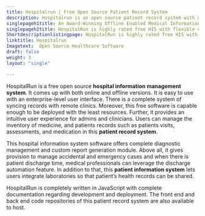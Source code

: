 ```yaml
---
title: Hospitalrun | Free Open Source Patient Record System
description: Hospitalrun is an open source patient record system with many powerful provisions such as lab integration, drug management and patients discharge system.
singlepageh1title: An Award-Winning Offline Enabled Medical Information System
singlepageh2title: HospitalRun is highly rated free HIS with flexible user experience. Automate your patient registrations, appointments and customize billing system, and more.
Shortdescriptionlistingpage: HospitalRun is highly rated free HIS with flexible user experience. Automate your patient registrations, appointments and customize billing system, and more.
linktitle: Hospitalrun
Imagetext:  Open Source Healthcare Software
draft: false
weight: 3
layout: "single"

---
```


HospitalRun is a free open source **hospital information management system**. It comes up with both online and offline versions. It is easy to use with an enterprise-level user interface. There is a complete system of syncing records with remote clinics. Moreover, this free software is capable enough to be deployed with the least resources. Further, it provides an intuitive user experience for admins and clinicians. Users can manage the inventory of medicine, and patients records such as patients visits, assessments, and medication in this **patient record system**.

This hospital information system software offers complete diagnostic management and custom report generation module. Above all, it gives provision to manage accidental and emergency cases and when there is patient discharge time, medical professionals can leverage the discharge automation feature. In addition to that, this **patient information system** lets users integrate laboratories so that patient’s health records can be shared.

HospitalRun is completely written in JavaScript with complete documentation regarding development and deployment. The front end and back end code repositories of this patient record system are also available to host.

<a class="anchor" id="requirements" name="requirements" style="font-size: 12.16px;"></a>